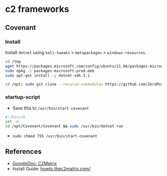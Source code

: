 # c2 frameworks

## Covenant

### Install

Install `dotnet` using `kali-tweaks` > `metapackages` > `windows-resources`.

```bash
cd /tmp
wget https://packages.microsoft.com/config/ubuntu/21.04/packages-microsoft-prod.deb -O packages-microsoft-prod.deb
sudo dpkg -i packages-microsoft-prod.deb
sudo apt-get install -y dotnet-sdk-3.1
```

```bash
cd /opt; sudo git clone --recurse-submodules https://github.com/ZeroPointSecurity/Covenant.git
```

### startup-script

* Save this to `/usr/bin/start-covenant`

```bash
#!/bin/sh
set -e
cd /opt/Covenant/Covenant && sudo /usr/bin/dotnet run
```

* `sudo chmod 755 /usr/bin/start-covenant`

## References

* [GoogleDoc: C2Matrix](https://docs.google.com/spreadsheets/d/1b4mUxa6cDQuTV2BPC6aA-GR4zGZi0ooPYtBe4IgPsSc/edit#gid=0)
* Install Guide: [howto.thec2matrix.com/](https://howto.thec2matrix.com/)